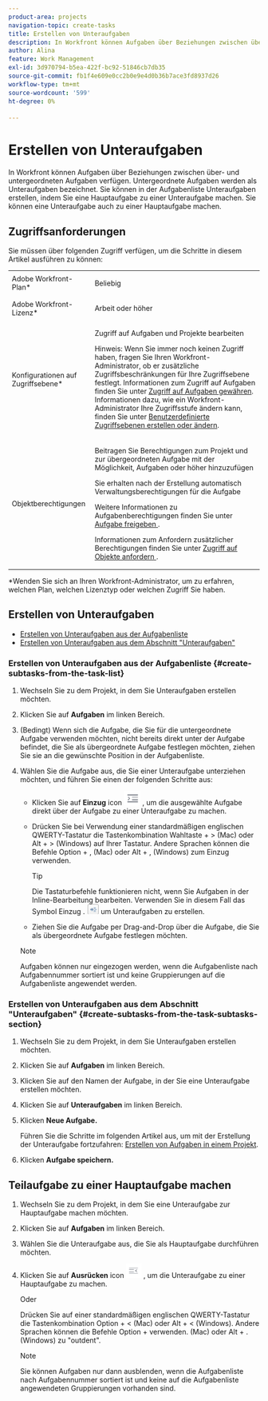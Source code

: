 ```yaml
---
product-area: projects
navigation-topic: create-tasks
title: Erstellen von Unteraufgaben
description: In Workfront können Aufgaben über Beziehungen zwischen über- und untergeordneten Aufgaben verfügen. Untergeordnete Aufgaben werden als Unteraufgaben bezeichnet. Sie können in der Aufgabenliste Unteraufgaben erstellen, indem Sie eine Hauptaufgabe zu einer Unteraufgabe machen. Sie können eine Unteraufgabe auch zu einer Hauptaufgabe machen.
author: Alina
feature: Work Management
exl-id: 3d970794-b5ea-422f-bc92-51846cb7db35
source-git-commit: fb1f4e609e0cc2b0e9e4d0b36b7ace3fd8937d26
workflow-type: tm+mt
source-wordcount: '599'
ht-degree: 0%

---
```


# Erstellen von Unteraufgaben

In Workfront können Aufgaben über Beziehungen zwischen über- und untergeordneten Aufgaben verfügen. Untergeordnete Aufgaben werden als Unteraufgaben bezeichnet. Sie können in der Aufgabenliste Unteraufgaben erstellen, indem Sie eine Hauptaufgabe zu einer Unteraufgabe machen. Sie können eine Unteraufgabe auch zu einer Hauptaufgabe machen.

## Zugriffsanforderungen

Sie müssen über folgenden Zugriff verfügen, um die Schritte in diesem Artikel ausführen zu können:

<table style="table-layout:auto"> 
 <col> 
 <col> 
 <tbody> 
  <tr> 
   <td role="rowheader">Adobe Workfront-Plan*</td> 
   <td> <p>Beliebig</p> </td> 
  </tr> 
  <tr> 
   <td role="rowheader">Adobe Workfront-Lizenz*</td> 
   <td> <p>Arbeit oder höher</p> </td> 
  </tr> 
  <tr> 
   <td role="rowheader">Konfigurationen auf Zugriffsebene*</td> 
   <td> <p>Zugriff auf Aufgaben und Projekte bearbeiten</p> <p>Hinweis: Wenn Sie immer noch keinen Zugriff haben, fragen Sie Ihren Workfront-Administrator, ob er zusätzliche Zugriffsbeschränkungen für Ihre Zugriffsebene festlegt. Informationen zum Zugriff auf Aufgaben finden Sie unter <a href="../../../administration-and-setup/add-users/configure-and-grant-access/grant-access-tasks.md" class="MCXref xref">Zugriff auf Aufgaben gewähren</a>. Informationen dazu, wie ein Workfront-Administrator Ihre Zugriffsstufe ändern kann, finden Sie unter <a href="../../../administration-and-setup/add-users/configure-and-grant-access/create-modify-access-levels.md" class="MCXref xref">Benutzerdefinierte Zugriffsebenen erstellen oder ändern</a>. </p> </td> 
  </tr> 
  <tr> 
   <td role="rowheader">Objektberechtigungen</td> 
   <td> <p>Beitragen Sie Berechtigungen zum Projekt und zur übergeordneten Aufgabe mit der Möglichkeit, Aufgaben oder höher hinzuzufügen</p> <p>Sie erhalten nach der Erstellung automatisch Verwaltungsberechtigungen für die Aufgabe</p> <p> Weitere Informationen zu Aufgabenberechtigungen finden Sie unter <a href="../../../workfront-basics/grant-and-request-access-to-objects/share-a-task.md" class="MCXref xref">Aufgabe freigeben </a>. </p> <p>Informationen zum Anfordern zusätzlicher Berechtigungen finden Sie unter <a href="../../../workfront-basics/grant-and-request-access-to-objects/request-access.md" class="MCXref xref">Zugriff auf Objekte anfordern </a>.</p> </td> 
  </tr> 
 </tbody> 
</table>

&#42;Wenden Sie sich an Ihren Workfront-Administrator, um zu erfahren, welchen Plan, welchen Lizenztyp oder welchen Zugriff Sie haben.

## Erstellen von Unteraufgaben

* [Erstellen von Unteraufgaben aus der Aufgabenliste](#create-subtasks-from-the-task-list)
* [Erstellen von Unteraufgaben aus dem Abschnitt &quot;Unteraufgaben&quot;](#create-subtasks-from-the-task-subtasks-section)

### Erstellen von Unteraufgaben aus der Aufgabenliste {#create-subtasks-from-the-task-list}

1. Wechseln Sie zu dem Projekt, in dem Sie Unteraufgaben erstellen möchten.
1. Klicken Sie auf **Aufgaben** im linken Bereich.
1. (Bedingt) Wenn sich die Aufgabe, die Sie für die untergeordnete Aufgabe verwenden möchten, nicht bereits direkt unter der Aufgabe befindet, die Sie als übergeordnete Aufgabe festlegen möchten, ziehen Sie sie an die gewünschte Position in der Aufgabenliste.
1. Wählen Sie die Aufgabe aus, die Sie einer Unteraufgabe unterziehen möchten, und führen Sie einen der folgenden Schritte aus:

   * Klicken Sie auf **Einzug** icon ![](assets/indent-icon-nwe-33x29.png) , um die ausgewählte Aufgabe direkt über der Aufgabe zu einer Unteraufgabe zu machen.
   * Drücken Sie bei Verwendung einer standardmäßigen englischen QWERTY-Tastatur die Tastenkombination Wahltaste + > (Mac) oder Alt + > (Windows) auf Ihrer Tastatur. Andere Sprachen können die Befehle Option + , (Mac) oder Alt + , (Windows) zum Einzug verwenden.

      >[!TIP]
      >
      >Die Tastaturbefehle funktionieren nicht, wenn Sie Aufgaben in der Inline-Bearbeitung bearbeiten. Verwenden Sie in diesem Fall das Symbol Einzug . ![](assets/cs1.png) um Unteraufgaben zu erstellen.

   * Ziehen Sie die Aufgabe per Drag-and-Drop über die Aufgabe, die Sie als übergeordnete Aufgabe festlegen möchten.
   >[!NOTE]
   >
   >Aufgaben können nur eingezogen werden, wenn die Aufgabenliste nach Aufgabennummer sortiert ist und keine Gruppierungen auf die Aufgabenliste angewendet werden.

### Erstellen von Unteraufgaben aus dem Abschnitt &quot;Unteraufgaben&quot; {#create-subtasks-from-the-task-subtasks-section}

1. Wechseln Sie zu dem Projekt, in dem Sie Unteraufgaben erstellen möchten.
1. Klicken Sie auf **Aufgaben** im linken Bereich.
1. Klicken Sie auf den Namen der Aufgabe, in der Sie eine Unteraufgabe erstellen möchten.
1. Klicken Sie auf **Unteraufgaben** im linken Bereich.
1. Klicken **Neue Aufgabe.**

   Führen Sie die Schritte im folgenden Artikel aus, um mit der Erstellung der Unteraufgabe fortzufahren: [Erstellen von Aufgaben in einem Projekt](../../../manage-work/tasks/create-tasks/create-tasks-in-project.md).

1. Klicken **Aufgabe speichern.**

## Teilaufgabe zu einer Hauptaufgabe machen

1. Wechseln Sie zu dem Projekt, in dem Sie eine Unteraufgabe zur Hauptaufgabe machen möchten.
1. Klicken Sie auf **Aufgaben** im linken Bereich.
1. Wählen Sie die Unteraufgabe aus, die Sie als Hauptaufgabe durchführen möchten.
1. Klicken Sie auf **Ausrücken** icon ![](assets/outdent-icon-nwe-31x29.png) , um die Unteraufgabe zu einer Hauptaufgabe zu machen.

   Oder

   Drücken Sie auf einer standardmäßigen englischen QWERTY-Tastatur die Tastenkombination Option + &lt; (Mac) oder Alt + &lt; (Windows). Andere Sprachen können die Befehle Option + verwenden. (Mac) oder Alt + . (Windows) zu &quot;outdent&quot;.

   >[!NOTE]
   >
   >Sie können Aufgaben nur dann ausblenden, wenn die Aufgabenliste nach Aufgabennummer sortiert ist und keine auf die Aufgabenliste angewendeten Gruppierungen vorhanden sind.
